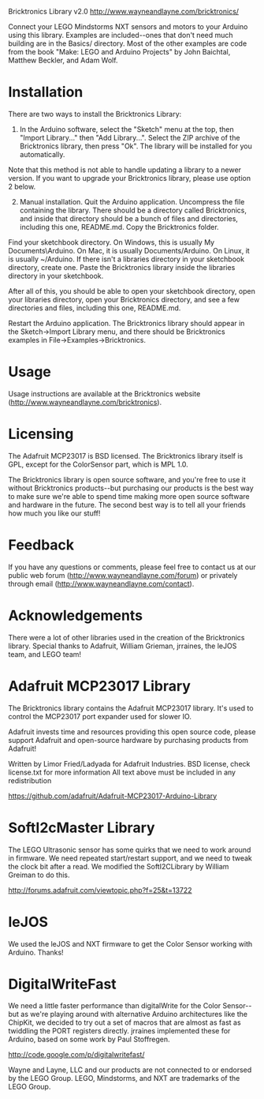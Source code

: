 Bricktronics Library v2.0
http://www.wayneandlayne.com/bricktronics/

Connect your LEGO Mindstorms NXT sensors and motors to your Arduino using this library.  Examples are included--ones that don't need much building are in the Basics/ directory.  Most of the other examples are code from the book "Make: LEGO and Arduino Projects" by John Baichtal, Matthew Beckler, and Adam Wolf.

Installation
============
There are two ways to install the Bricktronics Library:

1. In the Arduino software, select the "Sketch" menu at the top, then "Import Library..." then "Add Library...". Select the ZIP archive of the Bricktronics library, then press "Ok". The library will be installed for you automatically.

Note that this method is not able to handle updating a library to a newer version. If you want to upgrade your Bricktronics library, please use option 2 below.

2. Manual installation.
Quit the Arduino application.
Uncompress the file containing the library.  There should be a directory called Bricktronics, and inside that directory should be a bunch of files and directories, including this one, README.md.
Copy the Bricktronics folder.

Find your sketchbook directory.
On Windows, this is usually My Documents\Arduino.
On Mac, it is usually Documents/Arduino.
On Linux, it is usually ~/Arduino.
If there isn't a libraries directory in your sketchbook directory, create one.
Paste the Bricktronics library inside the libraries directory in your sketchbook.


After all of this, you should be able to open your sketchbook directory, open your libraries directory, open your Bricktronics directory, and see a few directories and files, including this one, README.md.

Restart the Arduino application. The Bricktronics library should appear in the Sketch->Import Library menu, and there should be Bricktronics examples in File->Examples->Bricktronics.

Usage
=====
Usage instructions are available at the Bricktronics website (http://www.wayneandlayne.com/bricktronics).

Licensing
=========
The Adafruit MCP23017 is BSD licensed.  The Bricktronics library itself is GPL, except for the ColorSensor part, which is MPL 1.0.

The Bricktronics library is open source software, and you're free to use it without Bricktronics products--but purchasing our products is the best way to make sure we're able to spend time making more open source software and hardware in the future.  The second best way is to tell all your friends how much you like our stuff!

Feedback
========
If you have any questions or comments, please feel free to contact us at our public web forum (http://www.wayneandlayne.com/forum) or privately through email (http://www.wayneandlayne.com/contact).

Acknowledgements
================
There were a lot of other libraries used in the creation of the Bricktronics library.  Special thanks to Adafruit, William Grieman, jrraines, the leJOS team, and LEGO team!

Adafruit MCP23017 Library
=========================
The Bricktronics library contains the Adafruit MCP23017 library.  It's used to control the MCP23017 port expander used for slower IO.

Adafruit invests time and resources providing this open source code, 
please support Adafruit and open-source hardware by purchasing 
products from Adafruit!

Written by Limor Fried/Ladyada for Adafruit Industries.
BSD license, check license.txt for more information
All text above must be included in any redistribution

https://github.com/adafruit/Adafruit-MCP23017-Arduino-Library

SoftI2cMaster Library
=====================
The LEGO Ultrasonic sensor has some quirks that we need to work around in firmware.  We need repeated start/restart support, and we need to tweak the clock bit after a read.  We modified the SoftI2CLibrary by William Greiman to do this.

http://forums.adafruit.com/viewtopic.php?f=25&t=13722

leJOS
=====
We used the leJOS and NXT firmware to get the Color Sensor working with Arduino.  Thanks!

DigitalWriteFast
================
We need a little faster performance than digitalWrite for the Color Sensor--but as we're playing around with alternative Arduino architectures like the ChipKit, we decided to try out a set of macros that are almost as fast as twiddling the PORT registers directly.  jrraines implemented these for Arduino, based on some work by Paul Stoffregen.

http://code.google.com/p/digitalwritefast/

Wayne and Layne, LLC and our products are not connected to or endorsed by the LEGO Group. LEGO, Mindstorms, and NXT are trademarks of the LEGO Group.
